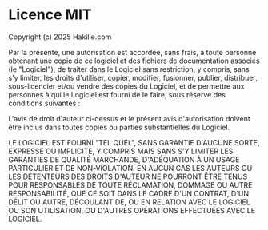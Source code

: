 # Licence MIT

Copyright (c) 2025 Hakille.com

Par la présente, une autorisation est accordée, sans frais, à toute personne obtenant une copie
de ce logiciel et des fichiers de documentation associés (le "Logiciel"), de traiter
dans le Logiciel sans restriction, y compris, sans s'y limiter, les droits
d'utiliser, copier, modifier, fusionner, publier, distribuer, sous-licencier et/ou vendre
des copies du Logiciel, et de permettre aux personnes à qui le Logiciel est fourni de le faire,
sous réserve des conditions suivantes :

L'avis de droit d'auteur ci-dessus et le présent avis d'autorisation doivent être inclus dans
toutes copies ou parties substantielles du Logiciel.

LE LOGICIEL EST FOURNI "TEL QUEL", SANS GARANTIE D'AUCUNE SORTE, EXPRESSE OU IMPLICITE,
Y COMPRIS MAIS SANS S'Y LIMITER LES GARANTIES DE QUALITÉ MARCHANDE, D'ADÉQUATION À UN USAGE PARTICULIER
ET DE NON-VIOLATION. EN AUCUN CAS LES AUTEURS OU LES DÉTENTEURS DES DROITS D'AUTEUR NE POURRONT ÊTRE TENUS POUR RESPONSABLES DE TOUTE RÉCLAMATION, DOMMAGE OU AUTRE RESPONSABILITÉ, QUE CE SOIT DANS LE CADRE D'UN CONTRAT, D'UN DÉLIT OU AUTRE, DÉCOULANT DE, OU EN RELATION AVEC LE LOGICIEL OU SON UTILISATION, OU D'AUTRES OPÉRATIONS EFFECTUÉES AVEC LE LOGICIEL.
